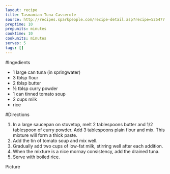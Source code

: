 ```yaml
---
layout: recipe
title: Tasmanian Tuna Casserole
source: http://recipes.sparkpeople.com/recipe-detail.asp?recipe=525477
preptime: 10
prepunits: minutes
cooktime: 10
cookunits: minutes
serves: 5
tags: []
---
```

#Ingedients
* 1 large can tuna (in springwater)
* 3 tblsp flour
* 2 tblsp butter
* &frac12; tblsp curry powder
* 1 can tinned tomato soup
* 2 cups milk
* rice

#Directions
1. In a large saucepan on stovetop, melt 2 tablespoons butter and 1/2 tablespoon of curry powder. Add 3 tablespoons plain flour and mix. This mixture will form a thick paste. 
2. Add the tin of tomato soup and mix well. 
3. Gradually add two cups of low-fat milk, stirring well after each addition. 
4. When the mixture is a nice mornay consistency, add the drained tuna. 
5. Serve with boiled rice.

Picture